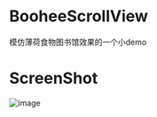 # BooheeScrollView

模仿薄荷食物图书馆效果的一个小demo

# ScreenShot


![image](https://github.com/zhaozhentao/BooheeScrollView/blob/master/screenshot/screen.gif)
